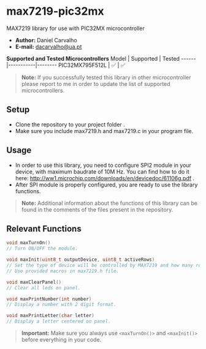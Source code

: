 # max7219-pic32mx
MAX7219 library for use with PIC32MX microcontroller

- **Author:** Daniel Carvalho
- **E-mail:** dacarvalho@ua.pt

**Supported and Tested Microcontrollers**
Model | Supported | Tested
------|-----------|--------
PIC32MX795F512L | ✅ | ✅

> **Note:** If you successfully tested this library in other microcontroller please report to me in order to update the list of supported microcontrollers.

## Setup
- Clone the repository to your project folder .
- Make sure you include max7219.h and max7219.c in your program file.

## Usage
- In order to use this library, you need to configure SPI2 module in your device, with maximum baudrate of 10M Hz. You can find how to do it here: http://ww1.microchip.com/downloads/en/devicedoc/61106g.pdf . 
- After SPI module is properly configured, you are ready to use the library functions.
> **Note:** Additional information about the functions of this library can be found in the comments of the files present in the repository.

## Relevant Functions
```c
void maxTurnOn()
// Turn ON/OFF the module.
```

```c
void maxInit(uint8_t outputDevice, uint8_t activeRows)
// Set the type of device will be controlled by MAX7219 and how many rows you want to work.
// Use provided macros in max7219.h file.
```

```c
void maxClearPanel()
// Clear all leds on panel.
````

```c
void maxPrintNumber(int number)
// Display a number with 2 digit format.
```

```c
void maxPrintLetter(char letter)
// Display a letter centered on panel.
```

> **Important:** Make sure you always use `<maxTurnOn()>` and `<maxInit()>` before everything in your code.
